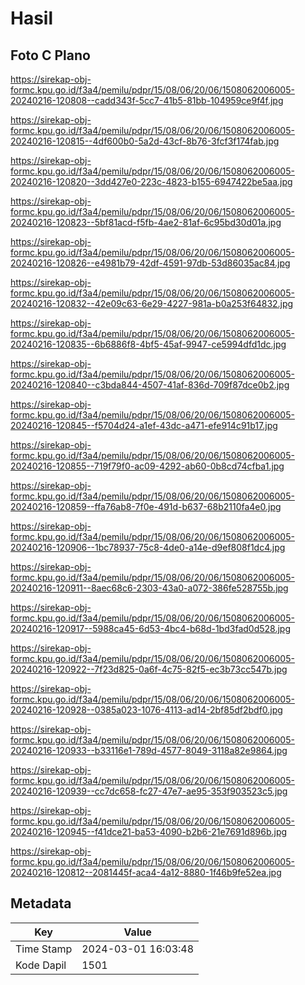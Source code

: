# Hasil

## Foto C Plano

https://sirekap-obj-formc.kpu.go.id/f3a4/pemilu/pdpr/15/08/06/20/06/1508062006005-20240216-120808--cadd343f-5cc7-41b5-81bb-104959ce9f4f.jpg

https://sirekap-obj-formc.kpu.go.id/f3a4/pemilu/pdpr/15/08/06/20/06/1508062006005-20240216-120815--4df600b0-5a2d-43cf-8b76-3fcf3f174fab.jpg

https://sirekap-obj-formc.kpu.go.id/f3a4/pemilu/pdpr/15/08/06/20/06/1508062006005-20240216-120820--3dd427e0-223c-4823-b155-6947422be5aa.jpg

https://sirekap-obj-formc.kpu.go.id/f3a4/pemilu/pdpr/15/08/06/20/06/1508062006005-20240216-120823--5bf81acd-f5fb-4ae2-81af-6c95bd30d01a.jpg

https://sirekap-obj-formc.kpu.go.id/f3a4/pemilu/pdpr/15/08/06/20/06/1508062006005-20240216-120826--e4981b79-42df-4591-97db-53d86035ac84.jpg

https://sirekap-obj-formc.kpu.go.id/f3a4/pemilu/pdpr/15/08/06/20/06/1508062006005-20240216-120832--42e09c63-6e29-4227-981a-b0a253f64832.jpg

https://sirekap-obj-formc.kpu.go.id/f3a4/pemilu/pdpr/15/08/06/20/06/1508062006005-20240216-120835--6b6886f8-4bf5-45af-9947-ce5994dfd1dc.jpg

https://sirekap-obj-formc.kpu.go.id/f3a4/pemilu/pdpr/15/08/06/20/06/1508062006005-20240216-120840--c3bda844-4507-41af-836d-709f87dce0b2.jpg

https://sirekap-obj-formc.kpu.go.id/f3a4/pemilu/pdpr/15/08/06/20/06/1508062006005-20240216-120845--f5704d24-a1ef-43dc-a471-efe914c91b17.jpg

https://sirekap-obj-formc.kpu.go.id/f3a4/pemilu/pdpr/15/08/06/20/06/1508062006005-20240216-120855--719f79f0-ac09-4292-ab60-0b8cd74cfba1.jpg

https://sirekap-obj-formc.kpu.go.id/f3a4/pemilu/pdpr/15/08/06/20/06/1508062006005-20240216-120859--ffa76ab8-7f0e-491d-b637-68b2110fa4e0.jpg

https://sirekap-obj-formc.kpu.go.id/f3a4/pemilu/pdpr/15/08/06/20/06/1508062006005-20240216-120906--1bc78937-75c8-4de0-a14e-d9ef808f1dc4.jpg

https://sirekap-obj-formc.kpu.go.id/f3a4/pemilu/pdpr/15/08/06/20/06/1508062006005-20240216-120911--8aec68c6-2303-43a0-a072-386fe528755b.jpg

https://sirekap-obj-formc.kpu.go.id/f3a4/pemilu/pdpr/15/08/06/20/06/1508062006005-20240216-120917--5988ca45-6d53-4bc4-b68d-1bd3fad0d528.jpg

https://sirekap-obj-formc.kpu.go.id/f3a4/pemilu/pdpr/15/08/06/20/06/1508062006005-20240216-120922--7f23d825-0a6f-4c75-82f5-ec3b73cc547b.jpg

https://sirekap-obj-formc.kpu.go.id/f3a4/pemilu/pdpr/15/08/06/20/06/1508062006005-20240216-120928--0385a023-1076-4113-ad14-2bf85df2bdf0.jpg

https://sirekap-obj-formc.kpu.go.id/f3a4/pemilu/pdpr/15/08/06/20/06/1508062006005-20240216-120933--b33116e1-789d-4577-8049-3118a82e9864.jpg

https://sirekap-obj-formc.kpu.go.id/f3a4/pemilu/pdpr/15/08/06/20/06/1508062006005-20240216-120939--cc7dc658-fc27-47e7-ae95-353f903523c5.jpg

https://sirekap-obj-formc.kpu.go.id/f3a4/pemilu/pdpr/15/08/06/20/06/1508062006005-20240216-120945--f41dce21-ba53-4090-b2b6-21e7691d896b.jpg

https://sirekap-obj-formc.kpu.go.id/f3a4/pemilu/pdpr/15/08/06/20/06/1508062006005-20240216-120812--2081445f-aca4-4a12-8880-1f46b9fe52ea.jpg


## Metadata

| Key        | Value               |
| ---------- | ------------------- |
| Time Stamp | 2024-03-01 16:03:48 |
| Kode Dapil | 1501                |



